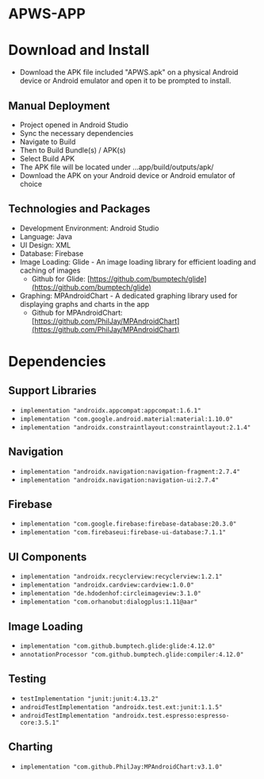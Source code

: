 # APWS-APP

# Download and Install
- Download the APK file included "APWS.apk" on a physical Android device or Android emulator and open it to be prompted to install.

## Manual Deployment
- Project opened in Android Studio
- Sync the necessary dependencies
- Navigate to Build
- Then to Build Bundle(s) / APK(s)
- Select Build APK
- The APK file will be located under ...app/build/outputs/apk/
- Download the APK on your Android device or Android emulator of choice

## Technologies and Packages
- Development Environment: Android Studio
- Language: Java
- UI Design: XML
- Database: Firebase
- Image Loading: Glide - An image loading library for efficient loading and caching of images
  - Github for Glide: [https://github.com/bumptech/glide](https://github.com/bumptech/glide)
- Graphing: MPAndroidChart - A dedicated graphing library used for displaying graphs and charts in the app
  - Github for MPAndroidChart: [https://github.com/PhilJay/MPAndroidChart](https://github.com/PhilJay/MPAndroidChart)

# Dependencies

## Support Libraries
- `implementation "androidx.appcompat:appcompat:1.6.1"`
- `implementation "com.google.android.material:material:1.10.0"`
- `implementation "androidx.constraintlayout:constraintlayout:2.1.4"`

## Navigation
- `implementation "androidx.navigation:navigation-fragment:2.7.4"`
- `implementation "androidx.navigation:navigation-ui:2.7.4"`

## Firebase
- `implementation "com.google.firebase:firebase-database:20.3.0"`
- `implementation "com.firebaseui:firebase-ui-database:7.1.1"`

## UI Components
- `implementation "androidx.recyclerview:recyclerview:1.2.1"`
- `implementation "androidx.cardview:cardview:1.0.0"`
- `implementation "de.hdodenhof:circleimageview:3.1.0"`
- `implementation "com.orhanobut:dialogplus:1.11@aar"`

## Image Loading
- `implementation "com.github.bumptech.glide:glide:4.12.0"`
- `annotationProcessor "com.github.bumptech.glide:compiler:4.12.0"`

## Testing
- `testImplementation "junit:junit:4.13.2"`
- `androidTestImplementation "androidx.test.ext:junit:1.1.5"`
- `androidTestImplementation "androidx.test.espresso:espresso-core:3.5.1"`

## Charting
- `implementation "com.github.PhilJay:MPAndroidChart:v3.1.0"`

